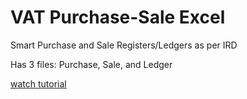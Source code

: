 # VAT Purchase-Sale Excel
Smart Purchase and Sale Registers/Ledgers as per IRD

Has 3 files: Purchase, Sale, and Ledger

<a target="_blank" href="">watch tutorial</a>
